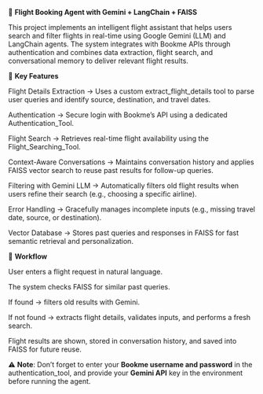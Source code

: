 🛫 **Flight Booking Agent with Gemini + LangChain + FAISS**

This project implements an intelligent flight assistant that helps users search and filter flights in real-time using Google Gemini (LLM) and LangChain agents. The system integrates with Bookme APIs through authentication and combines data extraction, flight search, and conversational memory to deliver relevant flight results.

🔹 **Key Features**

Flight Details Extraction → Uses a custom extract_flight_details tool to parse user queries and identify source, destination, and travel dates.

Authentication → Secure login with Bookme’s API using a dedicated Authentication_Tool.

Flight Search → Retrieves real-time flight availability using the Flight_Searching_Tool.

Context-Aware Conversations → Maintains conversation history and applies FAISS vector search to reuse past results for follow-up queries.

Filtering with Gemini LLM → Automatically filters old flight results when users refine their search (e.g., choosing a specific airline).

Error Handling → Gracefully manages incomplete inputs (e.g., missing travel date, source, or destination).

Vector Database → Stores past queries and responses in FAISS for fast semantic retrieval and personalization.

🔹 **Workflow**

User enters a flight request in natural language.

The system checks FAISS for similar past queries.

If found → filters old results with Gemini.

If not found → extracts flight details, validates inputs, and performs a fresh search.

Flight results are shown, stored in conversation history, and saved into FAISS for future reuse.

⚠️ **Note**: Don’t forget to enter your **Bookme username and password** in the authentication_tool, and provide your **Gemini API** key in the environment before running the agent.
